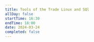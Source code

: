 ```yaml
---
title: Tools of the Trade Linux and SQl
allDay: false
startTime: 16:30
endTime: 18:00
date: 2024-03-24
completed: false
---
```

